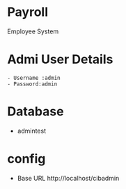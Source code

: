 # Payroll
Employee System


# Admi User Details
    - Username :admin
    - Password:admin

# Database
  - admintest

# config
  - Base URL http://localhost/cibadmin
